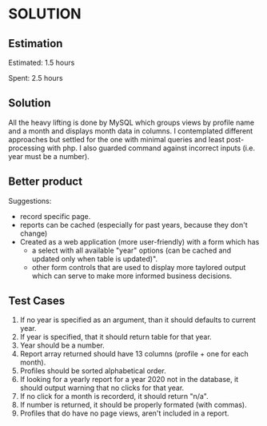 SOLUTION
========

Estimation
----------
Estimated: 1.5 hours

Spent: 2.5 hours


Solution
--------
All the heavy lifting is done by MySQL which groups views by profile name and a month and displays month data in columns.
I contemplated different approaches but settled for the one with minimal queries and least post-processing with php. 
I also guarded command against incorrect inputs (i.e. year must be a number).

Better product
--------
Suggestions:
- record specific page.
- reports can be cached (especially for past years, because they don't change)
- Created as a web application (more user-friendly) with a form which has
   - a select with all available "year" options (can be cached and updated only when table is updated)".
   - other form controls that are used to display more taylored output which can serve to make more informed business decisions.

Test Cases
--------
1. If no year is specified as an argument, than it should defaults to current year.
2. If year is specified, that it should return table for that year.
3. Year should be a number.
4. Report array returned should have 13 columns (profile + one for each month).
5. Profiles should be sorted alphabetical order.
6. If looking for a yearly report for a year 2020 not in the database, it should output warning that no clicks for that year.
7. If no click for a month is recorderd, it should return "n/a".
8. If number is returned, it should be properly formated (with commas).
9. Profiles that do have no page views, aren't included in a report.